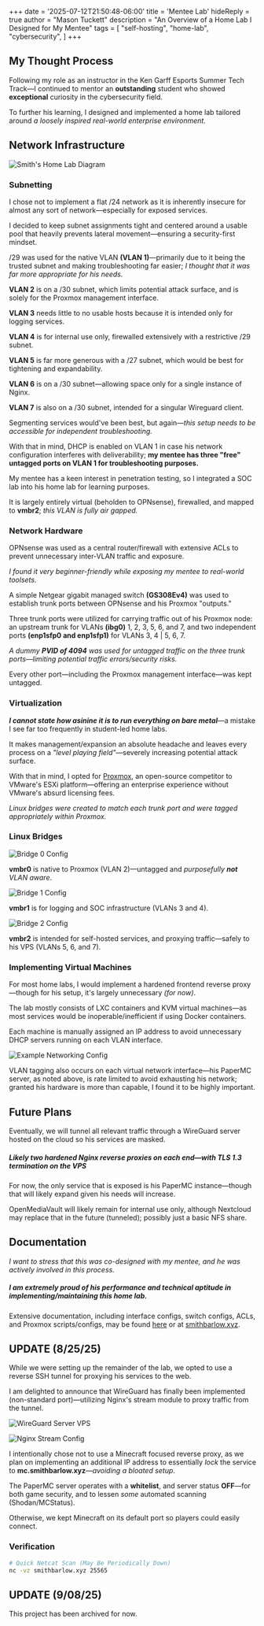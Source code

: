 +++
date = '2025-07-12T21:50:48-06:00'
title = 'Mentee Lab'
hideReply = true
author = "Mason Tuckett"
description = "An Overview of a Home Lab I Designed for My Mentee"
tags = [
    "self-hosting",
    "home-lab",
    "cybersecurity",
]
+++
## My Thought Process
Following my role as an instructor in the Ken Garff Esports Summer Tech Track—I continued to mentor an **outstanding** student who showed **exceptional** curiosity in the cybersecurity field.

To further his learning, I designed and implemented a home lab tailored around *a loosely inspired real-world enterprise environment.* 

## Network Infrastructure

![Smith's Home Lab Diagram](/images/posts/mentee-lab/Smith-Network-Diagram.png)

### Subnetting

I chose not to implement a flat /24 network as it is inherently insecure for almost any sort of network—especially for exposed services.

I decided to keep subnet assignments tight and centered around a usable pool that heavily prevents lateral movement—ensuring a security-first mindset.

/29 was used for the native VLAN **(VLAN 1)**—primarily due to it being the trusted subnet and making troubleshooting far easier; *I thought that it was far more appropriate for his needs.*

**VLAN 2** is on a /30 subnet, which limits potential attack surface, and is solely for the Proxmox management interface.

**VLAN 3** needs little to no usable hosts because it is intended only for logging services.

**VLAN 4** is for internal use only, firewalled extensively with a restrictive /29 subnet.

**VLAN 5** is far more generous with a /27 subnet, which would be best for tightening and expandability.

**VLAN 6** is on a /30 subnet—allowing space only for a single instance of Nginx.

**VLAN 7** is also on a /30 subnet, intended for a singular Wireguard client.

Segmenting services would've been best, but again—*this setup needs to be accessible for independent troubleshooting.*

With that in mind, DHCP is enabled on VLAN 1 in case his network configuration interferes with deliverability; **my mentee has three "free" untagged ports on VLAN 1 for troubleshooting purposes.**

My mentee has a keen interest in penetration testing, so I integrated a SOC lab into his home lab for learning purposes.

It is largely entirely virtual (beholden to OPNsense), firewalled, and mapped to **vmbr2**; *this VLAN is fully air gapped.*

### Network Hardware

OPNsense was used as a central router/firewall with extensive ACLs to prevent unnecessary inter-VLAN traffic and exposure.

*I found it very beginner-friendly while exposing my mentee to real-world toolsets.*

A simple Netgear gigabit managed switch **(GS308Ev4)** was used to establish trunk ports between OPNsense and his Proxmox "outputs."

Three trunk ports were utilized for carrying traffic out of his Proxmox node: an upstream trunk for VLANs **(ibg0)** 1, 2, 3, 5, 6, and 7, and two independent ports **(enp1sfp0 and enp1sfp1)** for VLANs 3, 4 | 5, 6, 7.

*A dummy __PVID of 4094__ was used for untagged traffic on the three trunk ports—limiting potential traffic errors/security risks.*

Every other port—including the Proxmox management interface—was kept untagged.

### Virtualization

**_I cannot state how asinine it is to run everything on bare metal_**—a mistake I see far too frequently in student-led home labs.

It makes management/expansion an absolute headache and leaves every process on a *"level playing field"*—severely increasing potential attack surface.

With that in mind, I opted for [Proxmox](https://www.proxmox.com/en/products/proxmox-virtual-environment/overview), an open-source competitor to VMware's ESXi platform—offering an enterprise experience without VMware's absurd licensing fees.

*Linux bridges were created to match each trunk port and were tagged appropriately within Proxmox.*

### Linux Bridges

![Bridge 0 Config](/images/posts/mentee-lab/vmbr0.png)

**vmbr0** is native to Proxmox (VLAN 2)—untagged and *purposefully **not** VLAN aware*.

![Bridge 1 Config](/images/posts/mentee-lab/vmbr1.png)

**vmbr1** is for logging and SOC infrastructure (VLANs 3 and 4).

![Bridge 2 Config](/images/posts/mentee-lab/vmbr2.png)

**vmbr2** is intended for self-hosted services, and proxying traffic—safely to his VPS (VLANs 5, 6, and 7). 

### Implementing Virtual Machines

For most home labs, I would implement a hardened frontend reverse proxy—though for his setup, it's largely unnecessary *(for now)*. 

The lab mostly consists of LXC containers and KVM virtual machines—as most services would be inoperable/inefficient if using Docker containers.

Each machine is manually assigned an IP address to avoid unnecessary DHCP servers running on each VLAN interface.

![Example Networking Config](/images/posts/mentee-lab/example-config.png)

VLAN tagging also occurs on each virtual network interface—his PaperMC server, as noted above, is rate limited to avoid exhausting his network; granted his hardware is more than capable, I found it to be highly important.

## Future Plans

Eventually, we will tunnel all relevant traffic through a WireGuard server hosted on the cloud so his services are masked. 

##### *Likely two hardened Nginx reverse proxies on each end—with TLS 1.3 termination on the VPS*

For now, the only service that is exposed is his PaperMC instance—though that will likely expand given his needs will increase.

OpenMediaVault will likely remain for internal use only, although Nextcloud may replace that in the future (tunneled); possibly just a basic NFS share.

## Documentation

*I want to stress that this was co-designed with my mentee, and he was actively involved in this process.*

##### *I am extremely proud of his performance and technical aptitude in implementing/maintaining this home lab.*

Extensive documentation, including interface configs, switch configs, ACLs, and Proxmox scripts/configs, may be found [here](https://github.com/masontuckett/Smith-Home-Lab) or at [smithbarlow.xyz](https://smithbarlow.xyz).

## UPDATE (8/25/25)

While we were setting up the remainder of the lab, we opted to use a reverse SSH tunnel for proxying his services to the web.

I am delighted to announce that WireGuard has finally been implemented (non-standard port)—utilizing Nginx's stream module to proxy traffic from the tunnel.

![WireGuard Server VPS](/images/posts/mentee-lab/wg.png)

![Nginx Stream Config](/images/posts/mentee-lab/nginx.png)

I intentionally chose not to use a Minecraft focused reverse proxy, as we plan on implementing an additional IP address to essentially _lock_ the service to **mc.smithbarlow.xyz**—_avoiding a bloated setup_.

The PaperMC server operates with a **whitelist**, and server status **OFF**—for both game security, and to lessen _some_ automated scanning (Shodan/MCStatus).

Otherwise, we kept Minecraft on its default port so players could easily connect.

### Verification

```sh
# Quick Netcat Scan (May Be Periodically Down)
nc -vz smithbarlow.xyz 25565
```
 
## UPDATE (9/08/25)

This project has been archived for now.

